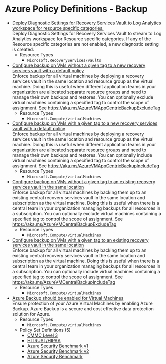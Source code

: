 # Azure Policy Definitions - Backup

* [Deploy Diagnostic Settings for Recovery Services Vault to Log Analytics workspace for resource specific categories.](https://github.com/Azure/azure-policy/tree/master/built-in-policies/policyDefinitions/Backup/EnableRecoveryServiceVaultDiagnosticSetting_Backup_DeployIfNotExist.json)  
  Deploy Diagnostic Settings for Recovery Services Vault to stream to Log Analytics workspace for Resource specific categories. If any of the Resource specific categories are not enabled, a new diagnostic setting is created. 
  * Resource Types 
    * `Microsoft.RecoveryServices/vaults` 
* [Configure backup on VMs without a given tag to a new recovery services vault with a default policy](https://github.com/Azure/azure-policy/tree/master/built-in-policies/policyDefinitions/Backup/VirtualMachineApplicationCentricBackup_Backup_Deploy_WithOutTag.json)  
  Enforce backup for all virtual machines by deploying a recovery services vault in the same location and resource group as the virtual machine. Doing this is useful when different application teams in your organization are allocated separate resource groups and need to manage their own backups and restores. You can optionally exclude virtual machines containing a specified tag to control the scope of assignment. See https://aka.ms/AzureVMAppCentricBackupExcludeTag 
  * Resource Types 
    * `Microsoft.Compute/virtualMachines` 
* [Configure backup on VMs with a given tag to a new recovery services vault with a default policy](https://github.com/Azure/azure-policy/tree/master/built-in-policies/policyDefinitions/Backup/VirtualMachineApplicationCentricBackup_Backup_Deploy_WithTag.json)  
  Enforce backup for all virtual machines by deploying a recovery services vault in the same location and resource group as the virtual machine. Doing this is useful when different application teams in your organization are allocated separate resource groups and need to manage their own backups and restores. You can optionally include virtual machines containing a specified tag to control the scope of assignment. See https://aka.ms/AzureVMAppCentricBackupIncludeTag 
  * Resource Types 
    * `Microsoft.Compute/virtualMachines` 
* [Configure backup on VMs without a given tag to an existing recovery services vault in the same location](https://github.com/Azure/azure-policy/tree/master/built-in-policies/policyDefinitions/Backup/VirtualMachineBackup_Backup_DeployIfNotExists.json)  
  Enforce backup for all virtual machines by backing them up to an existing central recovery services vault in the same location and subscription as the virtual machine. Doing this is useful when there is a central team in your organization managing backups for all resources in a subscription. You can optionally exclude virtual machines containing a specified tag to control the scope of assignment. See https://aka.ms/AzureVMCentralBackupExcludeTag 
  * Resource Types 
    * `Microsoft.Compute/virtualMachines` 
* [Configure backup on VMs with a given tag to an existing recovery services vault in the same location](https://github.com/Azure/azure-policy/tree/master/built-in-policies/policyDefinitions/Backup/VirtualMachineWithTag_Backup_Deploy.json)  
  Enforce backup for all virtual machines by backing them up to an existing central recovery services vault in the same location and subscription as the virtual machine. Doing this is useful when there is a central team in your organization managing backups for all resources in a subscription. You can optionally include virtual machines containing a specified tag to control the scope of assignment. See https://aka.ms/AzureVMCentralBackupIncludeTag 
  * Resource Types 
    * `Microsoft.Compute/virtualMachines` 
* [Azure Backup should be enabled for Virtual Machines](https://github.com/Azure/azure-policy/tree/master/built-in-policies/policyDefinitions/Backup/VirtualMachines_EnableAzureBackup_Audit.json)  
  Ensure protection of your Azure Virtual Machines by enabling Azure Backup. Azure Backup is a secure and cost effective data protection solution for Azure. 
  * Resource Types 
    * `Microsoft.Compute/virtualMachines` 
  * Policy Set Definitions (5)  
    * [CMMC Level 3](https://github.com/Azure/azure-policy/tree/master/built-in-policies/policySetDefinitions/Regulatory%20Compliance/CMMC_L3.json)  
    * [HITRUST/HIPAA](https://github.com/Azure/azure-policy/tree/master/built-in-policies/policySetDefinitions/Regulatory%20Compliance/HIPAA_HITRUST_audit.json)  
    * [Azure Security Benchmark v1](https://github.com/Azure/azure-policy/tree/master/built-in-policies/policySetDefinitions/Regulatory%20Compliance/asb_audit.json)  
    * [Azure Security Benchmark v2](https://github.com/Azure/azure-policy/tree/master/built-in-policies/policySetDefinitions/Regulatory%20Compliance/asb_v2.json)  
    * [Azure Security Benchmark](https://github.com/Azure/azure-policy/tree/master/built-in-policies/policySetDefinitions/Security%20Center/AzureSecurityCenter.json)  
